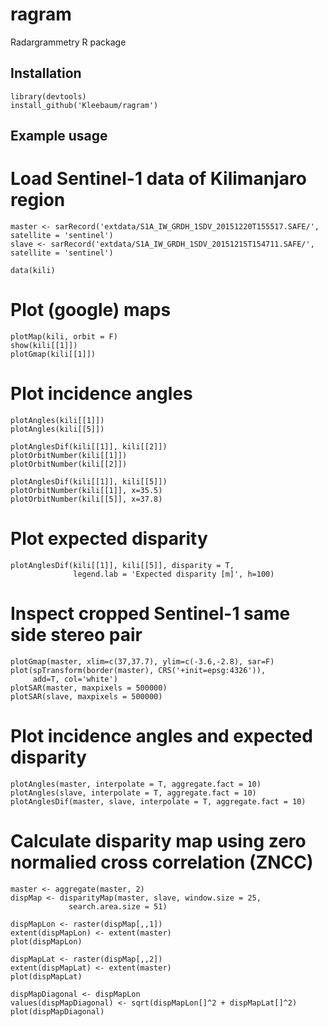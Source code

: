 # ragram
Radargrammetry R package

## Installation
```
library(devtools)
install_github('Kleebaum/ragram')
```

## Example usage

# Load Sentinel-1 data of Kilimanjaro region
```
master <- sarRecord('extdata/S1A_IW_GRDH_1SDV_20151220T155517.SAFE/', satellite = 'sentinel') 
slave <- sarRecord('extdata/S1A_IW_GRDH_1SDV_20151215T154711.SAFE/', satellite = 'sentinel')

data(kili)
```

# Plot (google) maps
```
plotMap(kili, orbit = F)
show(kili[[1]])
plotGmap(kili[[1]])
```

# Plot incidence angles
```
plotAngles(kili[[1]])
plotAngles(kili[[5]])

plotAnglesDif(kili[[1]], kili[[2]])
plotOrbitNumber(kili[[1]])
plotOrbitNumber(kili[[2]])

plotAnglesDif(kili[[1]], kili[[5]])
plotOrbitNumber(kili[[1]], x=35.5)
plotOrbitNumber(kili[[5]], x=37.8)
```

# Plot expected disparity
```
plotAnglesDif(kili[[1]], kili[[5]], disparity = T,
              legend.lab = 'Expected disparity [m]', h=100)
```

# Inspect cropped Sentinel-1 same side stereo pair
```
plotGmap(master, xlim=c(37,37.7), ylim=c(-3.6,-2.8), sar=F)
plot(spTransform(border(master), CRS('+init=epsg:4326')), 
     add=T, col='white')
plotSAR(master, maxpixels = 500000)
plotSAR(slave, maxpixels = 500000)
```

# Plot incidence angles and expected disparity
```
plotAngles(master, interpolate = T, aggregate.fact = 10)
plotAngles(slave, interpolate = T, aggregate.fact = 10)
plotAnglesDif(master, slave, interpolate = T, aggregate.fact = 10)
```

# Calculate disparity map using zero normalied cross correlation (ZNCC)
```
master <- aggregate(master, 2)
dispMap <- disparityMap(master, slave, window.size = 25,
             search.area.size = 51)

dispMapLon <- raster(dispMap[,,1])
extent(dispMapLon) <- extent(master)
plot(dispMapLon)

dispMapLat <- raster(dispMap[,,2])
extent(dispMapLat) <- extent(master)
plot(dispMapLat)

dispMapDiagonal <- dispMapLon
values(dispMapDiagonal) <- sqrt(dispMapLon[]^2 + dispMapLat[]^2)
plot(dispMapDiagonal)
```